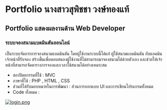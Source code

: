 # Portfolio นางสาวสุพิชชา วงษ์ทองแท้
## Portfolio แสดงผลงานด้าน Web Developer 
### ระบบจองสนามแบดมินตันออนไลน์
เป็นระบบจัดการการจองสนามแบดมินตัน โดยผู้ใช้งานระบบนี้ได้แก้ ผู้ใช้สนามแบดมินตัน กับแอดมินเจ้าหน้าที่รับจอง สร้างขึ้นเพื่อตอบสนองผู้ใช้งานที่ไม่สามารถมาจองสนามได้ด้วยตัวเอง และช่วยให้เจ้าหน้าที่สามารถจัดตารางการจองและเวลาใช้สนามได้อย่างเหมาะสม
- สถาปัตยกรรมที่ใช้ : MVC
- ภาษาที่ใช้ : PHP , HTML , CSS
- ส่วนที่ได้รับมอบหมายในการพัฒนา : ส่วนการออกแบบ UI และการเขียนโปรแกรมทั้งหมด
- Code ทั้งหมด :

[![login.png](https://i.postimg.cc/vHFrKrB4/login.png)](https://postimg.cc/QVmK9WcD)

